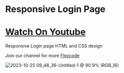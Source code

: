 # Responsive Login Page
# <a href="https://www.youtube.com/@flezcode/">Watch On Youtube</a>
Responsive Login page HTML and CSS design

Join our channel for more <a href="https://www.youtube.com/@flezcode/">Flezcode</a>

![2023-10-25 09_48_36-Untitled-1 @ 90 9% (RGB_16)](https://github.com/flezcode/loginpage/assets/114616016/dcbd02f5-63da-4c8b-bd59-f333ac831ff6)

